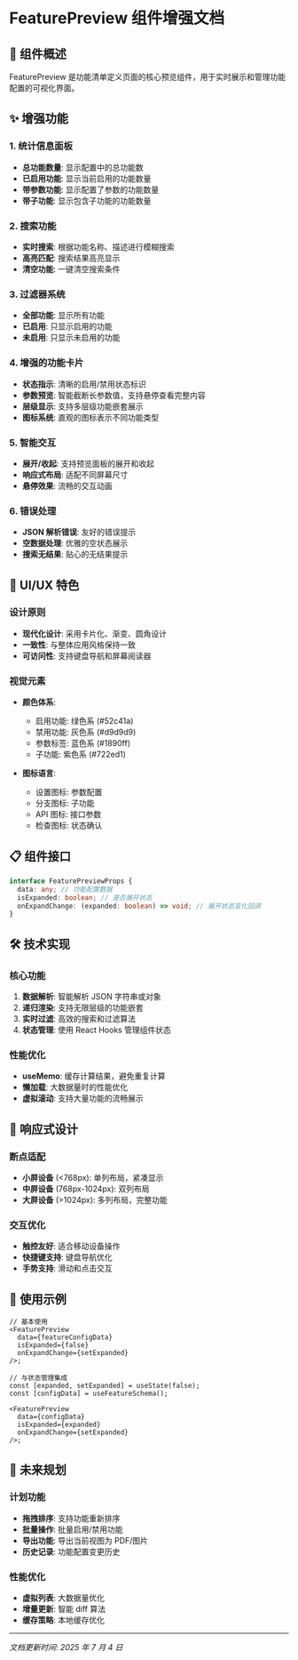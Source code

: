 # FeaturePreview 组件增强文档

## 🚀 组件概述

FeaturePreview 是功能清单定义页面的核心预览组件，用于实时展示和管理功能配置的可视化界面。

## ✨ 增强功能

### 1. 统计信息面板

- **总功能数量**: 显示配置中的总功能数
- **已启用功能**: 显示当前启用的功能数量
- **带参数功能**: 显示配置了参数的功能数量
- **带子功能**: 显示包含子功能的功能数量

### 2. 搜索功能

- **实时搜索**: 根据功能名称、描述进行模糊搜索
- **高亮匹配**: 搜索结果高亮显示
- **清空功能**: 一键清空搜索条件

### 3. 过滤器系统

- **全部功能**: 显示所有功能
- **已启用**: 只显示启用的功能
- **未启用**: 只显示未启用的功能

### 4. 增强的功能卡片

- **状态指示**: 清晰的启用/禁用状态标识
- **参数预览**: 智能截断长参数值，支持悬停查看完整内容
- **层级显示**: 支持多层级功能嵌套展示
- **图标系统**: 直观的图标表示不同功能类型

### 5. 智能交互

- **展开/收起**: 支持预览面板的展开和收起
- **响应式布局**: 适配不同屏幕尺寸
- **悬停效果**: 流畅的交互动画

### 6. 错误处理

- **JSON 解析错误**: 友好的错误提示
- **空数据处理**: 优雅的空状态展示
- **搜索无结果**: 贴心的无结果提示

## 🎨 UI/UX 特色

### 设计原则

- **现代化设计**: 采用卡片化、渐变、圆角设计
- **一致性**: 与整体应用风格保持一致
- **可访问性**: 支持键盘导航和屏幕阅读器

### 视觉元素

- **颜色体系**:

  - 启用功能: 绿色系 (#52c41a)
  - 禁用功能: 灰色系 (#d9d9d9)
  - 参数标签: 蓝色系 (#1890ff)
  - 子功能: 紫色系 (#722ed1)

- **图标语言**:
  - 设置图标: 参数配置
  - 分支图标: 子功能
  - API 图标: 接口参数
  - 检查图标: 状态确认

## 📋 组件接口

```typescript
interface FeaturePreviewProps {
  data: any; // 功能配置数据
  isExpanded: boolean; // 是否展开状态
  onExpandChange: (expanded: boolean) => void; // 展开状态变化回调
}
```

## 🛠️ 技术实现

### 核心功能

1. **数据解析**: 智能解析 JSON 字符串或对象
2. **递归渲染**: 支持无限层级的功能嵌套
3. **实时过滤**: 高效的搜索和过滤算法
4. **状态管理**: 使用 React Hooks 管理组件状态

### 性能优化

- **useMemo**: 缓存计算结果，避免重复计算
- **懒加载**: 大数据量时的性能优化
- **虚拟滚动**: 支持大量功能的流畅展示

## 📱 响应式设计

### 断点适配

- **小屏设备** (<768px): 单列布局，紧凑显示
- **中屏设备** (768px-1024px): 双列布局
- **大屏设备** (>1024px): 多列布局，完整功能

### 交互优化

- **触控友好**: 适合移动设备操作
- **快捷键支持**: 键盘导航优化
- **手势支持**: 滑动和点击交互

## 🔧 使用示例

```tsx
// 基本使用
<FeaturePreview
  data={featureConfigData}
  isExpanded={false}
  onExpandChange={setExpanded}
/>;

// 与状态管理集成
const [expanded, setExpanded] = useState(false);
const [configData] = useFeatureSchema();

<FeaturePreview
  data={configData}
  isExpanded={expanded}
  onExpandChange={setExpanded}
/>;
```

## 🎯 未来规划

### 计划功能

- **拖拽排序**: 支持功能重新排序
- **批量操作**: 批量启用/禁用功能
- **导出功能**: 导出当前视图为 PDF/图片
- **历史记录**: 功能配置变更历史

### 性能优化

- **虚拟列表**: 大数据量优化
- **增量更新**: 智能 diff 算法
- **缓存策略**: 本地缓存优化

---

_文档更新时间: 2025 年 7 月 4 日_
